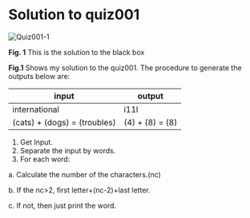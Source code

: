 # Solution to quiz001
![Quiz001-1](https://user-images.githubusercontent.com/112055140/186579273-91972721-a52b-4d5e-9bee-540f544670e8.jpg)


**Fig. 1** This is the solution to the black box


**Fig.1** Shows my solution to the quiz001. The procedure to generate the outputs below are:

| input                        | output          |
|------------------------------|-----------------|
| international                | i11l            |
| (cats) + (dogs) = (troubles) | (4) + (8) = (8) |

1. Get Input.
2. Separate the input by words.
3. For each word: 

a. Calculate the number of the characters.(nc)

b. If the nc>2, first letter+(nc-2)+last letter. 
  
c. If not, then just print the word.
